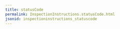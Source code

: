 ```yaml
---
title: statusCode
permalink: InspectionInstructions.statusCode.html
jsonid: inspectioninstructions_statuscode
---
```

